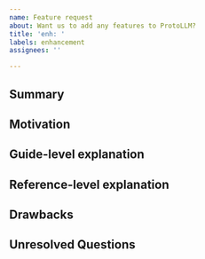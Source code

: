 ```yaml
---
name: Feature request
about: Want us to add any features to ProtoLLM?
title: 'enh: '
labels: enhancement
assignees: ''

---
```


<!--
  Hi! Thanks for considering to file a feature request with ProtoLLM. Please take the time to
  answer the basic questions. Please try to be as detailed as possible.

  Thanks!
-->

## Summary

<!--
  A one-paragraph explanation of the feature.
-->

## Motivation

<!--
  Why do you want to see this feature in ProtoLLM? What use cases does it support?
-->

## Guide-level explanation

<!--
  Explain the proposal as if it was already included in the project and you
  were teaching it to another programmer. That generally means:

  - Introducing new named concepts.
  - Explaining the feature largely in terms of examples.
  - If applicable, provide sample error messages, deprecation warnings, or
    migration guidance.

  If this is a small feature, you may omit this section.
-->

## Reference-level explanation

<!--
  This is the technical portion of the feature request. Explain the design in
  sufficient detail that:

  - Its interaction with other features is clear.
  - It is reasonably clear how the feature would be implemented.
  - Corner cases are dissected by example.

  If you do not know how to answer this, you can omit it. No worries!
-->

## Drawbacks

<!--
  Why should we *not* do this?
-->

## Unresolved Questions

<!--
  What related issues do you consider out of scope for this feature that could be
  addressed in the future independently of the solution that comes out of this
  feature?
-->
